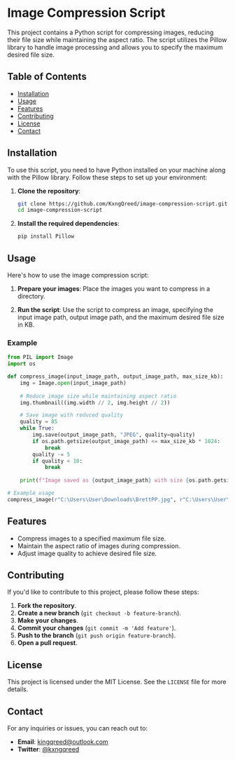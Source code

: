# Image Compression Script

This project contains a Python script for compressing images, reducing their file size while maintaining the aspect ratio. The script utilizes the Pillow library to handle image processing and allows you to specify the maximum desired file size.

## Table of Contents

- [Installation](#installation)
- [Usage](#usage)
- [Features](#features)
- [Contributing](#contributing)
- [License](#license)
- [Contact](#contact)

## Installation

To use this script, you need to have Python installed on your machine along with the Pillow library. Follow these steps to set up your environment:

1. **Clone the repository**:
   ```bash
   git clone https://github.com/KxngQreed/image-compression-script.git
   cd image-compression-script
   ```

2. **Install the required dependencies**:
   ```bash
   pip install Pillow
   ```

## Usage

Here's how to use the image compression script:

1. **Prepare your images**: Place the images you want to compress in a directory.

2. **Run the script**: Use the script to compress an image, specifying the input image path, output image path, and the maximum desired file size in KB.

### Example

```python
from PIL import Image
import os

def compress_image(input_image_path, output_image_path, max_size_kb):
    img = Image.open(input_image_path)
    
    # Reduce image size while maintaining aspect ratio
    img.thumbnail((img.width // 2, img.height // 2))

    # Save image with reduced quality
    quality = 85
    while True:
        img.save(output_image_path, "JPEG", quality=quality)
        if os.path.getsize(output_image_path) <= max_size_kb * 1024:
            break
        quality -= 5
        if quality < 10:
            break
    
    print(f"Image saved as {output_image_path} with size {os.path.getsize(output_image_path) / 1024:.2f} KB")

# Example usage
compress_image(r"C:\Users\User\Downloads\BrettPP.jpg", r"C:\Users\User\Downloads\BrettPPoutput.jpg", 250)
```

## Features

- Compress images to a specified maximum file size.
- Maintain the aspect ratio of images during compression.
- Adjust image quality to achieve desired file size.

## Contributing

If you'd like to contribute to this project, please follow these steps:

1. **Fork the repository**.
2. **Create a new branch** (`git checkout -b feature-branch`).
3. **Make your changes**.
4. **Commit your changes** (`git commit -m 'Add feature'`).
5. **Push to the branch** (`git push origin feature-branch`).
6. **Open a pull request**.

## License

This project is licensed under the MIT License. See the `LICENSE` file for more details.

## Contact

For any inquiries or issues, you can reach out to:
- **Email**: kingqreed@outlook.com
- **Twitter**: [@kxngqreed](https://twitter.com/kxngqreed)
